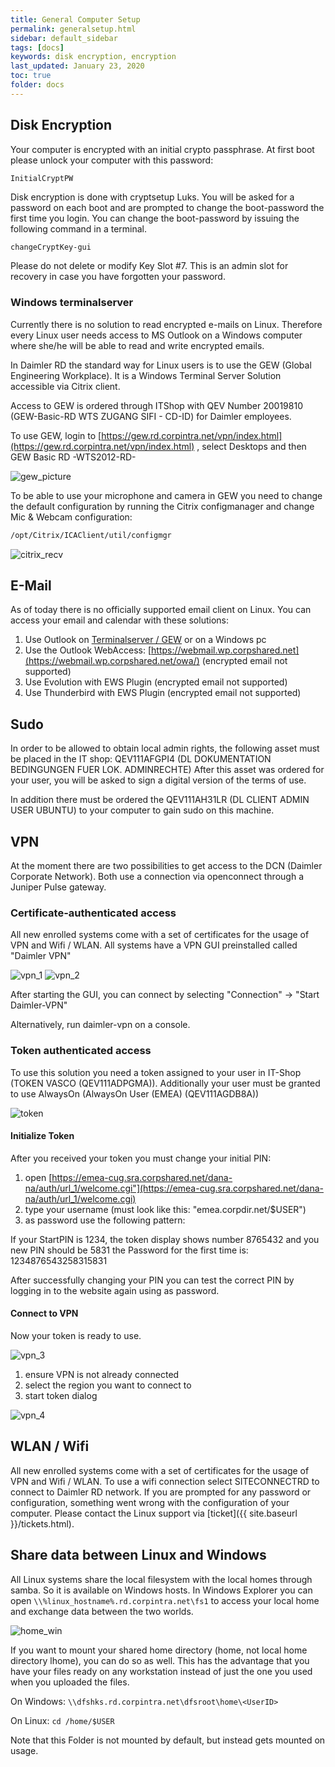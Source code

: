 ```yaml
---
title: General Computer Setup 
permalink: generalsetup.html
sidebar: default_sidebar
tags: [docs]
keywords: disk encryption, encryption
last_updated: January 23, 2020
toc: true
folder: docs
---
```


## Disk Encryption

Your computer is encrypted with an initial crypto passphrase. At first boot please unlock your computer with this password:

`InitialCryptPW`

Disk encryption is done with cryptsetup Luks. You will be asked for a password on each boot and are prompted to change the boot-password the first time you login. You can change the boot-password by issuing the following command in a terminal.

```bash
changeCryptKey-gui
```

Please do not delete or modify Key Slot #7. This is an admin slot for recovery in case you have forgotten your password.

### Windows terminalserver
Currently there is no solution to read encrypted e-mails on Linux. Therefore every Linux user needs access to MS Outlook on a Windows computer where she/he will be able to read and write encrypted emails.

In Daimler RD the standard way for Linux users is to use the GEW (Global Engineering Workplace). It is a Windows Terminal Server Solution accessible via Citrix client.

Access to GEW is ordered through ITShop with QEV Number 20019810 (GEW-Basic-RD WTS ZUGANG SIFI - CD-ID) for Daimler employees.

To use GEW, login to [https://gew.rd.corpintra.net/vpn/index.html](https://gew.rd.corpintra.net/vpn/index.html) , select Desktops and then GEW Basic RD -WTS2012-RD-

![gew_picture](images/docs/general_setup/gew_picture.png)

To be able to use your microphone and camera in GEW you need to change the default configuration by running the Citrix configmanager and change Mic & Webcam configuration:

```bash
/opt/Citrix/ICAClient/util/configmgr
```

![citrix_recv](images/docs/general_setup/citrix_recv.png)

## E-Mail

As of today there is no officially supported email client on Linux. You can access your email and calendar with these solutions:

1. Use Outlook on [Terminalserver / GEW](#windows-terminalserver) or on a Windows pc
2. Use the Outlook WebAccess: [https://webmail.wp.corpshared.net](https://webmail.wp.corpshared.net/owa/) (encrypted email not supported)
3. Use Evolution with EWS Plugin (encrypted email not supported)
4. Use Thunderbird with EWS Plugin (encrypted email not supported)

## Sudo

In order to be allowed to obtain local admin rights, the following asset must be placed in the IT shop: QEV111AFGPI4 (DL DOKUMENTATION BEDINGUNGEN FUER LOK. ADMINRECHTE)
After this asset was ordered for your user, you will be asked to sign a digital version of the terms of use.

In addition there must be ordered the QEV111AH31LR (DL CLIENT ADMIN USER UBUNTU) to your computer to gain sudo on this machine.

## VPN

At the moment there are two possibilities to get access to the DCN (Daimler Corporate Network). Both use a connection via openconnect through a Juniper Pulse gateway.

### Certificate-authenticated access

All new enrolled systems come with a set of certificates for the usage of VPN and Wifi / WLAN. All systems have a VPN GUI preinstalled called "Daimler VPN"

![vpn_1](images/docs/general_setup/vpn_1.png) ![vpn_2](images/docs/general_setup/vpn_2.png)

After starting the GUI, you can connect by selecting "Connection" → "Start Daimler-VPN"

Alternatively, run daimler-vpn on a console.

### Token authenticated access

To use this solution you need a token assigned to your user in IT-Shop (TOKEN VASCO (QEV111ADPGMA)). Additionally your user must be granted to use AlwaysOn (AlwaysOn User (EMEA) (QEV111AGDB8A))

![token](images/docs/general_setup/token.png)

#### Initialize Token

After you received your token you must change your initial PIN:

1. open [https://emea-cug.sra.corpshared.net/dana-na/auth/url_1/welcome.cgi"](https://emea-cug.sra.corpshared.net/dana-na/auth/url_1/welcome.cgi)
2. type your username (must look like this: "emea.corpdir.net/$USER")
3. as password use the following pattern: <Startpin><Tokennumber><Newpin><Newpin>

If your StartPIN is 1234, the token display shows number 8765432 and you new PIN should be 5831 the Password for the first time is: 1234876543258315831

After successfully changing your PIN you can test the correct PIN by logging in to the website again using <PIN><Tokennumber> as password.

#### Connect to VPN

Now your token is ready to use.

![vpn_3](images/docs/general_setup/vpn_3.png)

1. ensure VPN is not already connected
2. select the region you want to connect to
3. start token dialog

![vpn_4](images/docs/general_setup/vpn_4.png)

## WLAN / Wifi

All new enrolled systems come with a set of certificates for the usage of VPN and Wifi / WLAN. To use a wifi connection select SITECONNECTRD to connect to Daimler RD network. If you are prompted for any password or configuration, something went wrong with the configuration of your computer. Please contact the Linux support via [ticket]({{ site.baseurl }}/tickets.html).

## Share data between Linux and Windows

All Linux systems share the local filesystem with the local homes through samba. So it is available on Windows hosts. In Windows Explorer you can open `\\%linux_hostname%.rd.corpintra.net\fs1` to access your local home and exchange data between the two worlds.

![home_win](images/docs/general_setup/home_win.png)

If you want to mount your shared home directory (home, not local home directory lhome), you can do so as well. This has the advantage that you have your files ready on any workstation instead of just the one you used when you uploaded the files.

On Windows:
`\\dfshks.rd.corpintra.net\dfsroot\home\<UserID>`

On Linux:
`cd /home/$USER`

Note that this Folder is not mounted by default, but instead gets mounted on usage.
